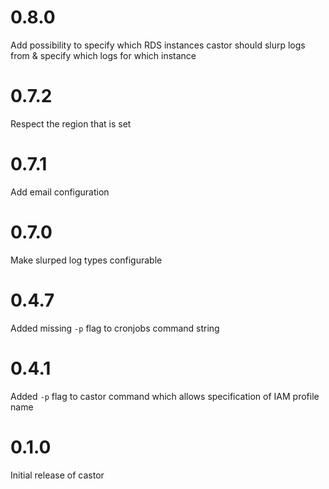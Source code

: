 
# 0.8.0

Add possibility to specify which RDS instances castor should slurp logs from & specify which logs for which instance

# 0.7.2

Respect the region that is set

# 0.7.1

Add email configuration

# 0.7.0

Make slurped log types configurable

# 0.4.7

Added missing `-p` flag to cronjobs command string

# 0.4.1

Added `-p` flag to castor command which allows specification of IAM profile name

# 0.1.0

Initial release of castor
